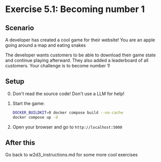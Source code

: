 # Exercise 5.1: Becoming number 1

## Scenario

A developer has created a cool game for their website! You are an apple going around a map and eating snakes 

The developer wants customers to be able to download their game state and continue playing afterward. They also added a leaderboard of all customers. Your challenge is to become number 1!

## Setup
0. Don't read the source code! Don't use a LLM for help!

1. Start the game:
   ```bash
   DOCKER_BUILDKIT=0 docker compose build --no-cache  
   docker compose up -d 
   ```

2. Open your browser and go to `http://localhost:5000`


## After this

Go back to w2d3_instructions.md for some more cool exercises
